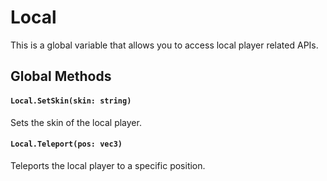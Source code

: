 # Local

This is a global variable that allows you to access local player related APIs.

## Global Methods

#### `Local.SetSkin(skin: string)`

Sets the skin of the local player.

#### `Local.Teleport(pos: vec3)`

Teleports the local player to a specific position.